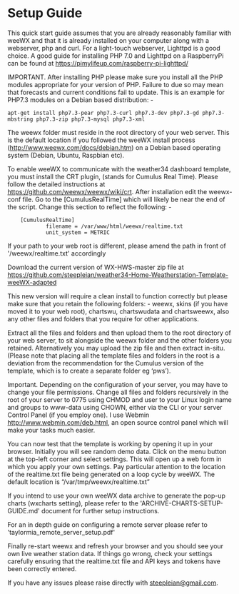 ﻿# Setup Guide

This quick start guide assumes that you are already reasonably familiar with weeWX and that it is already installed on your computer along with a webserver, php and curl. For a light-touch webserver, Lighttpd is a good choice. A good guide for installing PHP 7.0 and Lighttpd on a RaspberryPi can be found at https://pimylifeup.com/raspberry-pi-lighttpd/

IMPORTANT. After installing PHP please make sure you install all the PHP modules appropriate for your version of PHP. Failure to due so may mean that forecasts and current conditions fail to update. This is an example for PHP7.3 modules on a Debian based distribution: -

	apt-get install php7.3-pear php7.3-curl php7.3-dev php7.3-gd php7.3-mbstring php7.3-zip php7.3-mysql php7.3-xml

The weewx folder must reside in the root directory of your web server. This is the default location if you followed the weeWX install process (http://www.weewx.com/docs/debian.htm) on a Debian based operating system (Debian, Ubuntu, Raspbian etc). 

To enable weeWX to communicate with the weather34 dashboard template, you must install the CRT plugin, (stands for Cumulus Real Time). Please follow the detailed instructions at https://github.com/weewx/weewx/wiki/crt. After installation edit the weewx-conf file. Go to the  [CumulusRealTime] which will likely be near the end of the script. Change this section to reflect the following: -

		[CumulusRealTime]
    			filename = /var/www/html/weewx/realtime.txt
    			unit_system = METRIC

If your path to your web root is different, please amend the path in front of '/weewx/realtime.txt' accordingly

Download the current version of WX-HWS-master zip file at https://github.com/steepleian/weather34-Home-Weatherstation-Template-weeWX-adapted

This new version will require a clean install to function correctly but please make sure that you retain the following folders: - weewx, skins (if you have moved it to your web root), chartswu, chartswudata and chartsweewx, also any other files and folders that you require for other applications. 

Extract all the files and folders and then upload them to the root directory of your web server, to sit alongside the weewx folder and the other folders you retained. Alternatively you may upload the zip file and then extract in-situ. (Please note that placing all the template files and folders in the root is a deviation from the recommendation for the Cumulus version of the template, which is to create a separate folder eg ‘pws’).

Important. Depending on the configuration of your server, you may have to change your file permissions. Change all files and folders recursively in the root of your server to 0775 using CHMOD and user to your Linux login name and groups to www-data using CHOWN, either via the CLI or your server Control Panel (if you employ one). I use Webmin http://www.webmin.com/deb.html, an open source control panel which will make your tasks much easier.

You can now test that the template is working by opening it up in your browser. Initially you will see random demo data. Click on the menu button at the top-left corner and select settings. This will open up a web form in which you apply your own settings. Pay particular attention to the location of the realtime.txt file being generated on a loop cycle by weeWX. The default location is “/var/tmp/weewx/realtime.txt”

If you intend to use your own weeWX data archive to generate the pop-up charts (wxcharts setting), please refer to the 'ARCHIVE-CHARTS-SETUP-GUIDE.md' document for further setup instructions.

For an in depth guide on configuring a remote server please refer to 'taylormia_remote_server_setup.pdf'

Finally re-start weewx and refresh your browser and you should see your own live weather station data. If things go wrong, check your settings carefully ensuring that the realtime.txt file and API keys and tokens have been correctly entered. 

If you have any issues please raise directly with steepleian@gmail.com.
